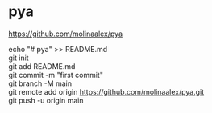 # pya
https://github.com/molinaalex/pya  

echo "# pya" >> README.md  
git init  
git add README.md  
git commit -m "first commit"  
git branch -M main  
git remote add origin https://github.com/molinaalex/pya.git  
git push -u origin main  